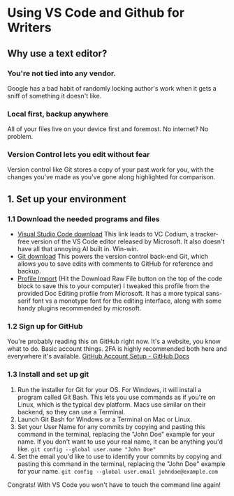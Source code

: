 # Using VS Code and Github for Writers

## Why use a text editor?

### You're not tied into any vendor.

Google has a bad habit of randomly locking author's work when it gets a sniff of something it doesn't like.

### Local first, backup anywhere

All of your files live on your device first and foremost. No internet? No problem.

### Version Control lets you edit without fear

Version control like Git stores a copy of your past work for you, with the changes you've made as you've gone along highlighted for comparison.

## 1. Set up your environment

### 1.1 Download the needed programs and files

- [Visual Studio Code download](https://vscodium.com/) This link leads to VC Codium, a tracker-free version of the VS Code editor released by Microsoft. It also doesn't have all that annoying AI built in. Win-win.
- [Git download](https://git-scm.com/downloads) This powers the version control back-end Git, which allows you to save edits with comments to GitHub for reference and backup.
- [Profile Import](https://github.com/rj-ward/Git-for-Writers/blob/main/Doc%20Writer.code-profile) (Hit the Download Raw File button on the top of the code block to save this to your computer) I tweaked this profile from the provided Doc Editing profile from Microsoft. It has a more typical sans-serif font vs a monotype font for the editing interface, along with some handy plugins recommended by microsoft.

### 1.2 Sign up for GitHub

You're probably reading this on GitHub right now. It's a website, you know what to do. Basic account things. 2FA is highly recommended both here and everywhere it's available.
[GitHub Account Setup - GitHub Docs](https://docs.github.com/en/get-started/onboarding/getting-started-with-your-github-account)

### 1.3 Install and set up git

1. Run the installer for Git for your OS. For Windows, it will install a program called Git Bash. This lets you use commands as if you're on Linux, which is the typical dev platform. Macs use similar on their backend, so they can use a Terminal.
2. Launch Git Bash for Windows or a Terminal on Mac or Linux.
3. Set your User Name for any commits by copying and pasting this command in the terminal, replacing the "John Doe" example for your name. If you don't want to use your real name, it can be anything you'd like. ```git config --global user.name "John Doe"```
4. Set the email you'd like to use to identify your commits by copying and pasting this command in the terminal, replacing the "John Doe" example for your name. ```git config --global user.email johndoe@example.com```

Congrats! With VS Code you won't have to touch the command line again!
